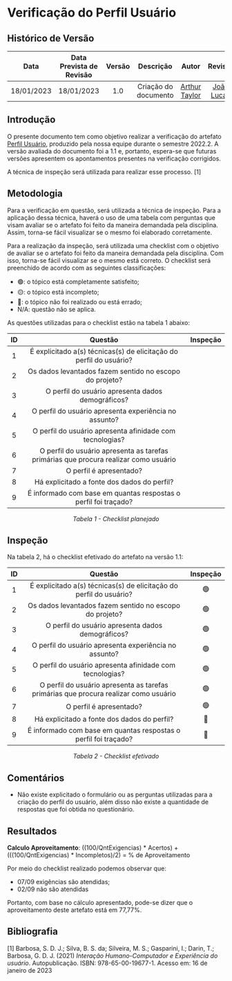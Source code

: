 # Verificação do Perfil Usuário
## <a>Histórico de Versão</a>
|    Data    | Data Prevista de Revisão | Versão |      Descrição       |                   Autor                    |                  Revisor                   |
| :--------: | :----------------------: | :----: | :------------------: | :----------------------------------------: | :----------------------------------------: |
| 18/01/2023 |        18/01/2023        |  1.0   | Criação do documento | [Arthur Taylor](https://github.com/Eruel6) | [João Lucas](https://github.com/HacKairos) |

## <a>Introdução</a>
O presente documento tem como objetivo realizar a verificação do artefato [Perfil Usuário](../../Tarefas/perfilUsuario.md), produzido pela nossa equipe durante o semestre 2022.2. A versão avaliada do documento foi a 1.1 e, portanto, espera-se que futuras versões apresentem os apontamentos presentes na verificação corrigidos.

A técnica de inspeção será utilizada para realizar esse processo. [1]

## <a>Metodologia</a>
Para a verificação em questão, será utilizada a técnica de inspeção. Para a aplicação dessa técnica, haverá o uso de uma tabela com perguntas que visam avaliar se o artefato foi feito da maneira demandada pela disciplina. Assim, torna-se fácil visualizar se o mesmo foi elaborado corretamente.

Para a realização da inspeção, será utilizada uma checklist com o objetivo de avaliar se o artefato foi feito da maneira demandada pela disciplina. Com isso, torna-se fácil visualizar se o mesmo está correto. O checklist será preenchido de acordo com as seguintes classificações:

* 🟢: o tópico está completamente satisfeito;
* 🟡: o tópico está incompleto;
* 🔴: o tópico não foi realizado ou está errado;
* N/A: questão não se aplica.

As questões utilizadas para o checklist estão na tabela 1 abaixo:

<center>

  
|  ID   |                                       Questão                                        | Inspeção |
| :---: | :----------------------------------------------------------------------------------: | :------: |
|   1   |          É explicitado a(s) técnicas(s) de elicitação do perfil do usuário?          |          |
|   2   |               Os dados levantados fazem sentido no escopo do projeto?                |          |
|   3   |                  O perfil do usuário apresenta dados demográficos?                   |          |
|   4   |                O perfil do usuário apresenta experiência no assunto?                 |          |
|   5   |               O perfil do usuário apresenta afinidade com tecnologias?               |          |
|   6   | O perfil do usuário apresenta as tarefas primárias que procura realizar como usuário |          |
|   7   |                               O perfil é apresentado?                                |          |
|   8   |                     Há explicitado a fonte dos dados do perfil?                      |          |
|   9   |           É informado com base em quantas respostas o perfil foi traçado?            |          |
 

  
*Tabela 1 - Checklist planejado*

</center>

## <a>Inspeção</a>

Na tabela 2, há o checklist efetivado do artefato na versão 1.1:

<center>
  
|  ID   |                                       Questão                                        | Inspeção |
| :---: | :----------------------------------------------------------------------------------: | :------: |
|   1   |          É explicitado a(s) técnicas(s) de elicitação do perfil do usuário?          |    🟢     |
|   2   |               Os dados levantados fazem sentido no escopo do projeto?                |    🟢     |
|   3   |                  O perfil do usuário apresenta dados demográficos?                   |    🟢     |
|   4   |                O perfil do usuário apresenta experiência no assunto?                 |    🟢     |
|   5   |               O perfil do usuário apresenta afinidade com tecnologias?               |    🟢     |
|   6   | O perfil do usuário apresenta as tarefas primárias que procura realizar como usuário |    🟢     |
|   7   |                               O perfil é apresentado?                                |    🟢     |
|   8   |                     Há explicitado a fonte dos dados do perfil?                      |    🔴     |
|   9   |           É informado com base em quantas respostas o perfil foi traçado?            |    🔴     |

*Tabela 2 - Checklist efetivado*

</center>

## <a>Comentários</a>

* Não existe explicitado o formulário ou as perguntas utilizadas para a criação do perfil do usuário, além disso não existe a quantidade de respostas que foi obtida no questionário.

  
## <a>Resultados</a>
<a>**Calculo Aproveitamento**</a>: ((100/QntExigencias) * Acertos) + (((100/QntExigencias) * Incompletos)/2) = % de Aproveitamento

Por meio do checklist realizado podemos observar que:
  
  * 07/09 exigências são atendidas;
  * 02/09 não são atendidas

Portanto, com base no cálculo apresentado, pode-se dizer que o aproveitamento deste artefato está em 77,77%.
  
## <a>Bibliografia</a>

[1] Barbosa, S. D. J.; Silva, B. S. da; Silveira, M. S.; Gasparini, I.; Darin, T.; Barbosa, G. D. J. (2021) _Interação Humano-Computador e Experiência do usuário_. Autopublicação. ISBN: 978-65-00-19677-1. Acesso em: 16 de janeiro de 2023
